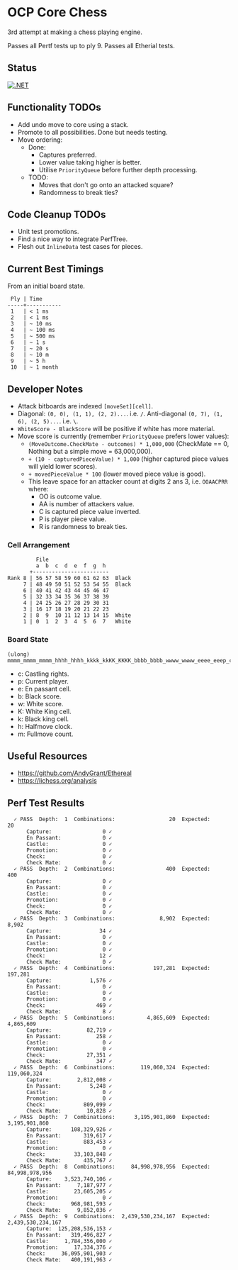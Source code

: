 # OCP Core Chess

3rd attempt at making a chess playing engine.

Passes all Pertf tests up to ply 9.
Passes all Etherial tests.

## Status

[![.NET](https://github.com/stevehjohn/OcpCoreChess/actions/workflows/dotnet.yml/badge.svg)](https://github.com/stevehjohn/OcpCoreChess/actions/workflows/dotnet.yml)

## Functionality TODOs

- Add undo move to core using a stack.
- Promote to all possibilities. Done but needs testing.
- Move ordering:
  - Done:
    - Captures preferred.
    - Lower value taking higher is better.
    - Utilise `PriorityQueue` before further depth processing.
  - TODO:
    - Moves that don't go onto an attacked square?
    - Randomness to break ties?

## Code Cleanup TODOs

- Unit test promotions.
- Find a nice way to integrate PerfTree.
- Flesh out `InlineData` test cases for pieces.

## Current Best Timings

From an initial board state.

```
 Ply | Time
-----+-----------
 1   | < 1 ms
 2   | < 1 ms
 3   | ~ 10 ms
 4   | ~ 100 ms
 5   | ~ 500 ms
 6   | ~ 1 s
 7   | ~ 20 s
 8   | ~ 10 m
 9   | ~ 5 h
 10  | ~ 1 month
```

## Developer Notes

- Attack bitboards are indexed `[moveSet][cell]`.
- Diagonal: `(0, 0), (1, 1), (2, 2)...`. i.e. `/`. Anti-diagonal `(0, 7), (1, 6), (2, 5)...`. i.e. `\`.
- `WhiteScore - BlackScore` will be positive if white has more material.
- Move score is currently (remember `PriorityQueue` prefers lower values):
  - `(MoveOutcome.CheckMate - outcomes) * 1,000,000` (CheckMate == 0, Nothing but a simple move = 63,000,000).
  - `+ (10 - capturedPieceValue) * 1,000` (higher captured piece values will yield lower scores).
  - `+ movedPieceValue * 100` (lower moved piece value is good).
  - This leave space for an attacker count at digits 2 ans 3, i.e. `OOAACPRR` where:
    - OO is outcome value.
    - AA is number of attackers value.
    - C is captured piece value inverted.
    - P is player piece value.
    - R is randomness to break ties.

### Cell Arrangement

```
         File
         a  b  c  d  e  f  g  h
       +------------------------
Rank 8 | 56 57 58 59 60 61 62 63  Black
     7 | 48 49 50 51 52 53 54 55  Black
     6 | 40 41 42 43 44 45 46 47
     5 | 32 33 34 35 36 37 38 39
     4 | 24 25 26 27 28 29 30 31
     3 | 16 17 18 19 20 21 22 23
     2 | 8  9  10 11 12 13 14 15  White
     1 | 0  1  2  3  4  5  6  7   White
```

### Board State

```
(ulong) mmmm_mmmm_mmmm_hhhh_hhhh_kkkk_kkKK_KKKK_bbbb_bbbb_wwww_wwww_eeee_eeep_cccc
```

- c: Castling rights.
- p: Current player.
- e: En passant cell.
- b: Black score.
- w: White score.
- K: White King cell.
- k: Black king cell.
- h: Halfmove clock.
- m: Fullmove count.

## Useful Resources

- https://github.com/AndyGrant/Ethereal
- https://lichess.org/analysis

## Perf Test Results

```
  ✓ PASS  Depth:  1  Combinations:                 20  Expected:                 20
      Capture:                0 ✓
      En Passant:             0 ✓
      Castle:                 0 ✓
      Promotion:              0 ✓
      Check:                  0 ✓
      Check Mate:             0 ✓
  ✓ PASS  Depth:  2  Combinations:                400  Expected:                400
      Capture:                0 ✓
      En Passant:             0 ✓
      Castle:                 0 ✓
      Promotion:              0 ✓
      Check:                  0 ✓
      Check Mate:             0 ✓
  ✓ PASS  Depth:  3  Combinations:              8,902  Expected:              8,902
      Capture:               34 ✓
      En Passant:             0 ✓
      Castle:                 0 ✓
      Promotion:              0 ✓
      Check:                 12 ✓
      Check Mate:             0 ✓
  ✓ PASS  Depth:  4  Combinations:            197,281  Expected:            197,281
      Capture:            1,576 ✓
      En Passant:             0 ✓
      Castle:                 0 ✓
      Promotion:              0 ✓
      Check:                469 ✓
      Check Mate:             8 ✓
  ✓ PASS  Depth:  5  Combinations:          4,865,609  Expected:          4,865,609
      Capture:           82,719 ✓
      En Passant:           258 ✓
      Castle:                 0 ✓
      Promotion:              0 ✓
      Check:             27,351 ✓
      Check Mate:           347 ✓
  ✓ PASS  Depth:  6  Combinations:        119,060,324  Expected:        119,060,324
      Capture:        2,812,008 ✓
      En Passant:         5,248 ✓
      Castle:                 0 ✓
      Promotion:              0 ✓
      Check:            809,099 ✓
      Check Mate:        10,828 ✓
  ✓ PASS  Depth:  7  Combinations:      3,195,901,860  Expected:      3,195,901,860
      Capture:      108,329,926 ✓
      En Passant:       319,617 ✓
      Castle:           883,453 ✓
      Promotion:              0 ✓
      Check:         33,103,848 ✓
      Check Mate:       435,767 ✓
  ✓ PASS  Depth:  8  Combinations:     84,998,978,956  Expected:     84,998,978,956
      Capture:    3,523,740,106 ✓
      En Passant:     7,187,977 ✓
      Castle:        23,605,205 ✓
      Promotion:              0 ✓
      Check:        968,981,593 ✓
      Check Mate:     9,852,036 ✓
  ✓ PASS  Depth:  9  Combinations:  2,439,530,234,167  Expected:  2,439,530,234,167
      Capture:  125,208,536,153 ✓
      En Passant:   319,496,827 ✓
      Castle:     1,784,356,000 ✓
      Promotion:     17,334,376 ✓
      Check:     36,095,901,903 ✓
      Check Mate:   400,191,963 ✓
 ```